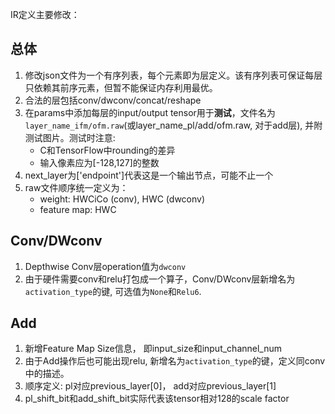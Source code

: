 IR定义主要修改：
## 总体
1. 修改json文件为一个有序列表，每个元素即为层定义。该有序列表可保证每层只依赖其前序元素，但暂不能保证内存利用最优。
2. 合法的层包括conv/dwconv/concat/reshape
3. 在params中添加每层的input/output tensor用于**测试**，文件名为`layer_name_ifm/ofm.raw`(或layer_name_pl/add/ofm.raw, 对于add层), 并附测试图片。测试时注意:
    - C和TensorFlow中rounding的差异
    - 输入像素应为[-128,127]的整数
4. next_layer为['endpoint']代表这是一个输出节点，可能不止一个
5. raw文件顺序统一定义为：
    - weight: HWCiCo (conv), HWC (dwconv)
    - feature map: HWC

## Conv/DWconv
1. Depthwise Conv层operation值为`dwconv`
2. 由于硬件需要conv和relu打包成一个算子，Conv/DWconv层新增名为`activation_type`的键, 可选值为`None`和`Relu6`.

## Add
1. 新增Feature Map Size信息， 即input_size和input_channel_num
2. 由于Add操作后也可能出现relu, 新增名为`activation_type`的键，定义同conv中的描述。
3. 顺序定义: pl对应previous_layer[0]， add对应previous_layer[1]
4. pl_shift_bit和add_shift_bit实际代表该tensor相对128的scale factor